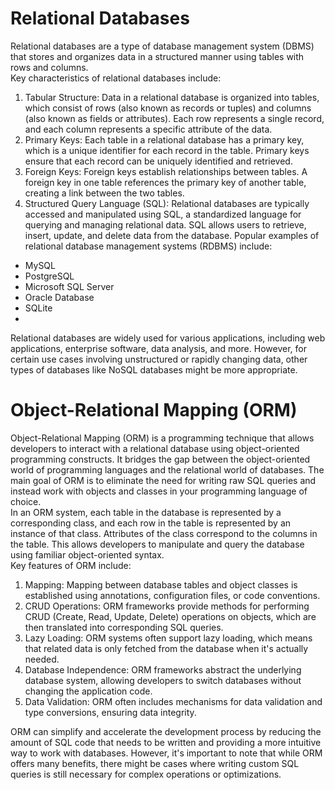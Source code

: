 # Relational Databases
Relational databases are a type of database management system (DBMS) that stores and organizes data in a structured manner using tables with rows and columns. </br>
Key characteristics of relational databases include:
1. Tabular Structure: Data in a relational database is organized into tables, which consist of rows (also known as records or tuples) and columns (also known as fields or attributes). Each row represents a single record, and each column represents a specific attribute of the data.
2. Primary Keys: Each table in a relational database has a primary key, which is a unique identifier for each record in the table. Primary keys ensure that each record can be uniquely identified and retrieved.
3. Foreign Keys: Foreign keys establish relationships between tables. A foreign key in one table references the primary key of another table, creating a link between the two tables.
4. Structured Query Language (SQL): Relational databases are typically accessed and manipulated using SQL, a standardized language for querying and managing relational data. SQL allows users to retrieve, insert, update, and delete data from the database.
Popular examples of relational database management systems (RDBMS) include:

- MySQL
- PostgreSQL
- Microsoft SQL Server
- Oracle Database
- SQLite
- </br>
Relational databases are widely used for various applications, including web applications, enterprise software, data analysis, and more.
However, for certain use cases involving unstructured or rapidly changing data, other types of databases like NoSQL databases might be more appropriate.
# Object-Relational Mapping (ORM) 
Object-Relational Mapping (ORM) is a programming technique that allows developers to interact with a relational database using object-oriented programming constructs. It bridges the gap between the object-oriented world of programming languages and the relational world of databases. The main goal of ORM is to eliminate the need for writing raw SQL queries and instead work with objects and classes in your programming language of choice.
</br>
In an ORM system, each table in the database is represented by a corresponding class, and each row in the table is represented by an instance of that class. Attributes of the class correspond to the columns in the table. This allows developers to manipulate and query the database using familiar object-oriented syntax.
</br>
Key features of ORM include:
1. Mapping: Mapping between database tables and object classes is established using annotations, configuration files, or code conventions.
2. CRUD Operations: ORM frameworks provide methods for performing CRUD (Create, Read, Update, Delete) operations on objects, which are then translated into corresponding SQL queries.
3. Lazy Loading: ORM systems often support lazy loading, which means that related data is only fetched from the database when it's actually needed.
4. Database Independence: ORM frameworks abstract the underlying database system, allowing developers to switch databases without changing the application code.
5. Data Validation: ORM often includes mechanisms for data validation and type conversions, ensuring data integrity.

ORM can simplify and accelerate the development process by reducing the amount of SQL code that needs to be written and providing a more intuitive way to work with databases. However, it's important to note that while ORM offers many benefits, there might be cases where writing custom SQL queries is still necessary for complex operations or optimizations.
